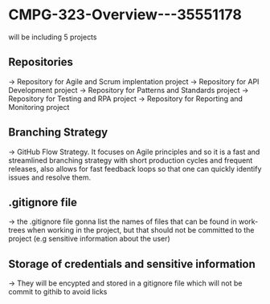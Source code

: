 # CMPG-323-Overview---35551178
will be including 5 projects

## Repositories
-> Repository for Agile and Scrum implentation project 
-> Repository for API Development project 
-> Repository for Patterns and Standards project 
-> Repository for Testing and RPA project
-> Repository for Reporting and Monitoring project

## Branching Strategy
-> GitHub Flow Strategy. It focuses on Agile principles and so it is a fast and streamlined branching strategy with short production cycles and frequent releases, also allows for fast feedback loops so that one can quickly identify issues and resolve them.

## .gitignore file
-> the .gitignore file gonna list the names of files that can be found in work-trees when working in the project, but that should not be committed to the project (e.g sensitive information about the user) 

## Storage of credentials and sensitive information
-> They will be encypted and stored in a gitignore file which will not be commit to githib to avoid licks 
